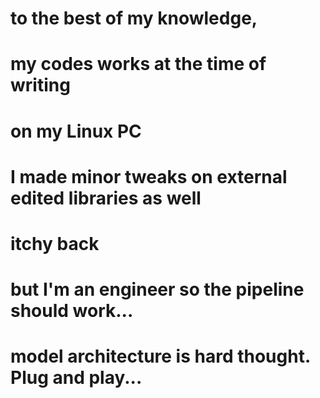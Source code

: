 # to the best of my knowledge,
# my codes works at the time of writing
# on my Linux PC
# I made minor tweaks on external edited libraries as well
# itchy back
# but I'm an engineer so the pipeline should work...
# model architecture is hard thought. Plug and play...
